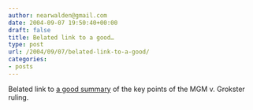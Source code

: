 ```yaml
---
author: nearwalden@gmail.com
date: 2004-09-07 19:50:40+00:00
draft: false
title: Belated link to a good…
type: post
url: /2004/09/07/belated-link-to-a-good/
categories:
- posts
---
```


Belated link to [a good summary](//www.eff.org/deeplinks/archives/001834.php") of the key points of the MGM v. Grokster ruling.




